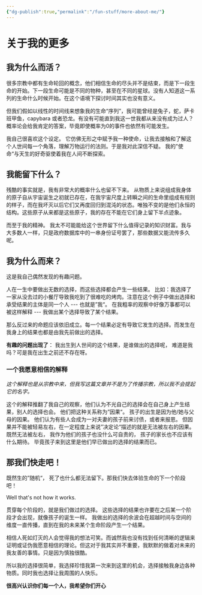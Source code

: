 ```yaml
---
{"dg-publish":true,"permalink":"/fun-stuff/more-about-me/"}
---
```








# 关于我的更多

## 我为什么而活？
很多宗教中都有生命轮回的概念，他们相信生命的尽头并不是结束，而是下一段生命的开始。下一段生命可能是不同的物种，甚至在不同的星球。没有人知道这一系列的生命什么时候开始。在这个语境下探讨时间其实也没有意义。

但我们假如以线性的时间线来想象我的生命“序列”，我可能曾经是兔子，蛇，萨卡班甲鱼，capybara 或者恐龙。有没有可能直到我这一世我都从来没有成为过人？概率论会给我肯定的答案，毕竟即使概率为0的事件也依然有可能发生。 

我自己很喜欢这个设定。 它仿佛无形之中赋予我一种使命，让我去接触和了解这个人世间每一个角落，理解万物运行的法则。于是我对此深信不疑。 我的"使命“与天生的好奇驱使着我在人间不断探索。 

## 我能留下什么？
残酷的事实就是，我有非常大的概率什么也留不下来。 从物质上来说组成我身体的原子自从宇宙诞生之初就已存在，在我宇宙尺度上转瞬之间的生命里组成有规则的样子，而在我坏灭以后它们又再度回归到混沌的状态。唯独不变的是他们永恒的结构。这些原子从来都是这些原子，我的存在不能在它们身上留下半点迹象。

而至于我的精神。 我太不可能能给这个世界留下什么值得记录的知识财富。我与大多数人一样，只是政府数据库中的一串身份证号罢了，那些数据又能流传多久呢。

## 我为什么而来？
这是我自己偶然发现的有趣问题。

人在一生中要做出无数的选择，而这些选择都会产生一些结果。 比如：我选择了一家从没去过的小餐厅导致我吃到了很难吃的烤肉。注意在这个例子中做出选择和承受结果的主体是同一个人 --- 也就是”我“。 在我粗率的观察中好像万事都可以被这样解释 --- 我做出某个选择导致了某个结果。

那么反过来的命题应该依旧成立。每一个结果必定有导致它发生的选择。而发生在我身上的结果也都是由我先前做出的选择。

**有趣的问题出现了**： 我出生到人世间的这个结果，是谁做出的选择呢， 难道是我吗？可是我在出生之前还不存在呀。

### 一个我愿意相信的解释
*这个解释也是从宗教中来，但我写这篇文章并不是为了传播宗教，所以我不会提起它的名字。*


这个的解释推翻了我自己的观察，他们认为不光自己的选择会在自己身上产生结果，别人的选择也会。 他们把这种关系称为”因果“。 孩子的出生是因为他/她与父母的因果。 他们认为有些人会成为一对夫妻的孩子前来讨债，或者来报恩。 但因果并不能被轻易左右，在一定程度上来说”决定论“描述的就是无法被左右的因果。 既然无法被左右， 我作为他们的孩子也没什么可自责的， 孩子的家长也不应该有什么期待。 毕竟孩子来到这里是他们早已做出的选择的结果而已。

 

## 那我们快走吧！
既然生的”随机“， 死了也什么都无法留下。那我们快去体验生命的下一个阶段吧！

Well that's not how it works. 

贯穿每个阶段的，就是我们做过的选择。 这些选择的结果也许要在之后某一个阶段才会出现，就像孩子的诞生一样。 我做出的选择的余波会在超越时间与空间的维度一直传播，直到在我的未来某个生命阶段产生一个结果。

相信人死如灯灭的人会觉得我的想法可笑。而诚然我也没有找到任何清晰的逻辑来证明或证伪我愿意相信的理论。但这对于我其实并不重要，我默默的做着对未来的我友善的事情。只是因为慎独很酷。

所以我的选择很简单，我选择珍惜我第一次来到这里的机会，选择接触我身边各种物质。同时我也选择让我周围的人快乐。

**很高兴认识你们每一个人，我希望你们开心**



